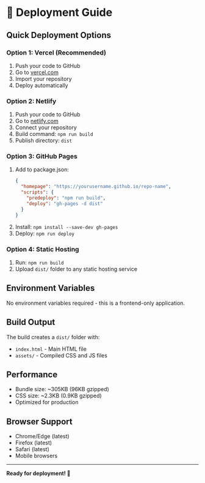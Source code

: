 # 🚀 Deployment Guide

## Quick Deployment Options

### **Option 1: Vercel (Recommended)**
1. Push your code to GitHub
2. Go to [vercel.com](https://vercel.com)
3. Import your repository
4. Deploy automatically

### **Option 2: Netlify**
1. Push your code to GitHub
2. Go to [netlify.com](https://netlify.com)
3. Connect your repository
4. Build command: `npm run build`
5. Publish directory: `dist`

### **Option 3: GitHub Pages**
1. Add to package.json:
   ```json
   {
     "homepage": "https://yourusername.github.io/repo-name",
     "scripts": {
       "predeploy": "npm run build",
       "deploy": "gh-pages -d dist"
     }
   }
   ```
2. Install: `npm install --save-dev gh-pages`
3. Deploy: `npm run deploy`

### **Option 4: Static Hosting**
1. Run: `npm run build`
2. Upload `dist/` folder to any static hosting service

## Environment Variables
No environment variables required - this is a frontend-only application.

## Build Output
The build creates a `dist/` folder with:
- `index.html` - Main HTML file
- `assets/` - Compiled CSS and JS files

## Performance
- Bundle size: ~305KB (96KB gzipped)
- CSS size: ~2.3KB (0.9KB gzipped)
- Optimized for production

## Browser Support
- Chrome/Edge (latest)
- Firefox (latest)
- Safari (latest)
- Mobile browsers

---

**Ready for deployment! 🎉**
